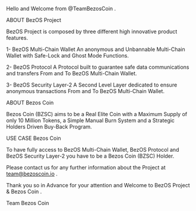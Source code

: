 Hello and Welcome from @TeamBezosCoin .



ABOUT BezOS Project 

BezOS Project is composed by three different high innovative product features.

1-	BezOS Multi-Chain Wallet
An anonymous and Unbannable Multi-Chain Wallet with Safe-Lock and Ghost Mode Functions.

2-	BezOS Protocol
A Protocol built to guarantee safe data communications and transfers From and To BezOS Multi-Chain Wallet.

3-	BezOS Security Layer-2
A Second Level Layer dedicated to ensure anonymous transactions From and To BezOS Multi-Chain Wallet.


ABOUT Bezos Coin

Bezos Coin (BZSC) aims to be a Real Elite Coin with a Maximum Supply of only 10 Million Tokens, a Simple Manual Burn System and a Strategic Holders Driven Buy-Back Program.


USE CASE Bezos Coin

To have fully access to BezOS Multi-Chain Wallet, BezOS Protocol and BezOS Security Layer-2 you have to be a Bezos Coin (BZSC) Holder.



Please contact us for any further information about the Project at team@bezoscoin.io . 

Thank you so in Advance for your attention and Welcome to BezOS Project & Bezos Coin .

Team Bezos Coin


<!---
TeamBezosCoin/TeamBezosCoin is a ✨ special ✨ repository because its `README.md` (this file) appears on your GitHub profile.
You can click the Preview link to take a look at your changes.
--->
